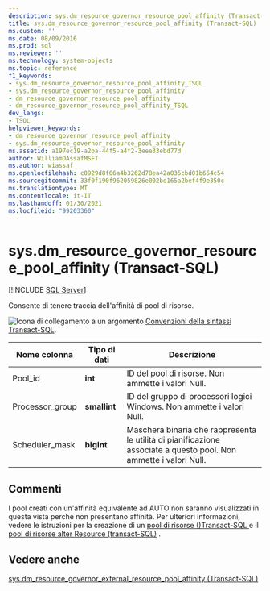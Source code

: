 ```yaml
---
description: sys.dm_resource_governor_resource_pool_affinity (Transact-SQL)
title: sys.dm_resource_governor_resource_pool_affinity (Transact-SQL) | Microsoft Docs
ms.custom: ''
ms.date: 08/09/2016
ms.prod: sql
ms.reviewer: ''
ms.technology: system-objects
ms.topic: reference
f1_keywords:
- sys.dm_resource_governor_resource_pool_affinity_TSQL
- sys.dm_resource_governor_resource_pool_affinity
- dm_resource_governor_resource_pool_affinity
- dm_resource_governor_resource_pool_affinity_TSQL
dev_langs:
- TSQL
helpviewer_keywords:
- dm_resource_governor_resource_pool_affinity
- sys.dm_resource_governor_resource_pool_affinity
ms.assetid: a197ec19-a2ba-44f5-a4f2-3eee33ebd77d
author: WilliamDAssafMSFT
ms.author: wiassaf
ms.openlocfilehash: c0929d8f06a4b3262d78ea42a035cbd01b654c54
ms.sourcegitcommit: 33f0f190f962059826e002be165a2bef4f9e350c
ms.translationtype: MT
ms.contentlocale: it-IT
ms.lasthandoff: 01/30/2021
ms.locfileid: "99203360"
---
```

# <a name="sysdm_resource_governor_resource_pool_affinity-transact-sql"></a>sys.dm_resource_governor_resource_pool_affinity (Transact-SQL)
[!INCLUDE [SQL Server](../../includes/applies-to-version/sqlserver.md)]

  Consente di tenere traccia dell'affinità di pool di risorse.  
  
 ![Icona di collegamento a un argomento](../../database-engine/configure-windows/media/topic-link.gif "Icona di collegamento a un argomento") [Convenzioni della sintassi Transact-SQL](../../t-sql/language-elements/transact-sql-syntax-conventions-transact-sql.md).  
  
|Nome colonna|Tipo di dati|Descrizione|  
|----------------|---------------|-----------------|  
|Pool_id|**int**|ID del pool di risorse. Non ammette i valori Null.|  
|Processor_group|**smallint**|ID del gruppo di processori logici Windows. Non ammette i valori Null.|  
|Scheduler_mask|**bigint**|Maschera binaria che rappresenta le utilità di pianificazione associate a questo pool. Non ammette i valori Null.|  
  
## <a name="remarks"></a>Commenti  
 I pool creati con un'affinità equivalente ad AUTO non saranno visualizzati in questa vista perché non presentano affinità. Per ulteriori informazioni, vedere le istruzioni per la creazione di un [pool di risorse &#40;&#41;Transact-SQL ](../../t-sql/statements/create-resource-pool-transact-sql.md) e il [pool di risorse alter Resource &#40;transact-SQL&#41;](../../t-sql/statements/alter-resource-pool-transact-sql.md) .  
  
## <a name="see-also"></a>Vedere anche  
 [sys.dm_resource_governor_external_resource_pool_affinity &#40;Transact-SQL&#41;](../../relational-databases/system-dynamic-management-views/sys-dm-resource-governor-external-resource-pool-affinity-transact-sql.md)  
  
  
